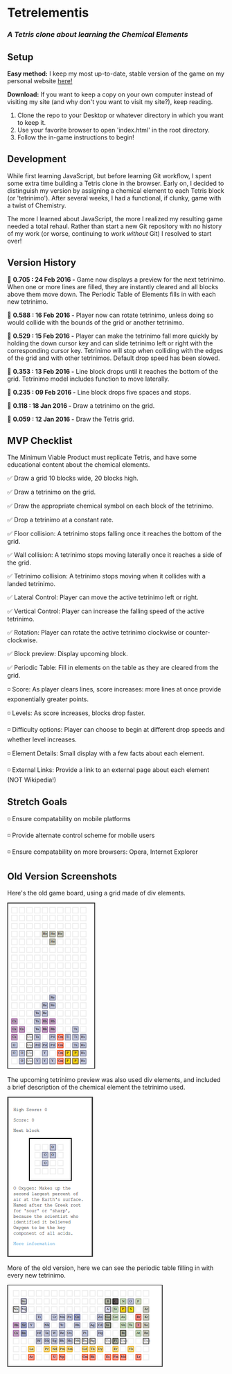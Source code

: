 # Tetrelementis

### *A Tetris clone about learning the Chemical Elements*

## Setup

**Easy method:** I keep my most up-to-date, stable version of the game on my personal website <a href="http://peternatewood.com" target="_blank">here!</a>

**Download:** If you want to keep a copy on your own computer instead of visiting my site (and why don't you want to visit my site?), keep reading.

1. Clone the repo to your Desktop or whatever directory in which you want to keep it.
2. Use your favorite browser to open 'index.html' in the root directory.
3. Follow the in-game instructions to begin!

## Development
While first learning JavaScript, but before learning Git workflow, I spent some extra time building a Tetris clone in the browser. Early on, I decided to distinguish my version by assigning a chemical element to each Tetris block (or 'tetrinimo'). After several weeks, I had a functional, if clunky, game with a twist of Chemistry.

The more I learned about JavaScript, the more I realized my resulting game needed a total rehaul. Rather than start a new Git repository with no history of my work (or worse, continuing to work _without_ Git) I resolved to start over!

## Version History

:large_blue_diamond: **0.705 : 24 Feb 2016 -** Game now displays a preview for the next tetrinimo. When one or more lines are filled, they are instantly cleared and all blocks above them move down. The Periodic Table of Elements fills in with each new tetrinimo.

:small_red_triangle_down: **0.588 : 16 Feb 2016 -** Player now can rotate tetrinimo, unless doing so would collide with the bounds of the grid or another tetrinimo.

:small_red_triangle_down: **0.529 : 15 Feb 2016 -** Player can make the tetrinimo fall more quickly by holding the down cursor key and can slide tetrinimo left or right with the corresponding cursor key. Tetrinimo will stop when colliding with the edges of the grid and with other tetrinimos. Default drop speed has been slowed.

:small_red_triangle_down: **0.353 : 13 Feb 2016 -** Line block drops until it reaches the bottom of the grid. Tetrinimo model includes function to move laterally.

:small_red_triangle_down: **0.235 : 09 Feb 2016 -** Line block drops five spaces and stops.

:small_red_triangle_down: **0.118 : 18 Jan 2016 -** Draw a tetrinimo on the grid.

:small_red_triangle_down: **0.059 : 12 Jan 2016 -** Draw the Tetris grid.

## MVP Checklist

The Minimum Viable Product must replicate Tetris, and have some educational content about the chemical elements.

:white_check_mark: Draw a grid 10 blocks wide, 20 blocks high.

:white_check_mark: Draw a tetrinimo on the grid.

:white_check_mark: Draw the appropriate chemical symbol on each block of the tetrinimo.

:white_check_mark: Drop a tetrinimo at a constant rate.

:white_check_mark: Floor collision: A tetrinimo stops falling once it reaches the bottom of the grid.

:white_check_mark: Wall collision: A tetrinimo stops moving laterally once it reaches a side of the grid.

:white_check_mark: Tetrinimo collision: A tetrinimo stops moving when it collides with a landed tetrinimo.

:white_check_mark: Lateral Control: Player can move the active tetrinimo left or right.

:white_check_mark: Vertical Control: Player can increase the falling speed of the active tetrinimo.

:white_check_mark: Rotation: Player can rotate the active tetrinimo clockwise or counter-clockwise.

:white_check_mark: Block preview: Display upcoming block.

:white_check_mark: Periodic Table: Fill in elements on the table as they are cleared from the grid.

:white_medium_small_square: Score: As player clears lines, score increases: more lines at once provide exponentially greater points.

:white_medium_small_square: Levels: As score increases, blocks drop faster.

:white_medium_small_square: Difficulty options: Player can choose to begin at different drop speeds and whether level increases.

:white_medium_small_square: Element Details: Small display with a few facts about each element.

:white_medium_small_square: External Links: Provide a link to an external page about each element (NOT Wikipedia!)

## Stretch Goals

:white_medium_small_square: Ensure compatability on mobile platforms

:white_medium_small_square: Provide alternate control scheme for mobile users

:white_medium_small_square: Ensure compatability on more browsers: Opera, Internet Explorer

## Old Version Screenshots

Here's the old game board, using a grid made of div elements.

![old game board](/imgs/old-tetris-board.png)

The upcoming tetrinimo preview was also used div elements, and included a brief description of the chemical element the tetrinimo used.

![old game preview](/imgs/old-tetris-preview.png)

More of the old version, here we can see the periodic table filling in with every new tetrinimo.

![old game periodic table](/imgs/old-tetris-table.png)
